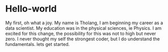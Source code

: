 # Hello-world
My first, oh what a joy.
My name is Tholang, I am beginning my career as a data scientist. My education was in the physical sciences, ie Physics.
I am excited for this change, the possibility for this was not to high but never zero. I never thought my self the strongest coder, but I do understand the fundamentals. 
lets get started.
